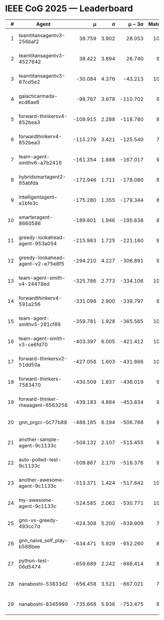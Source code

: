 # IEEE CoG 2025 — Leaderboard

| # | Agent | μ | σ | μ − 3σ | Matches | Updated |
|---:|---|---:|---:|---:|---:|---|
| 1 | teamtitansagentv3-256baf2 | 39.759 | 3.902 | 28.053 | 10140 | 2025-08-20 22:22 |
| 2 | teamtitansagentv3-4527642 | 38.422 | 3.894 | 26.740 | 9494 | 2025-08-20 22:22 |
| 3 | teamtitansagentv3-87cd5e2 | -30.084 | 4.376 | -43.213 | 10586 | 2025-08-20 22:22 |
| 4 | galacticarmada-ecd6ae8 | -98.767 | 3.978 | -110.702 | 9900 | 2025-08-20 22:22 |
| 5 | forward-thinkersv4-852bea3 | -109.915 | 2.288 | -116.780 | 8037 | 2025-08-20 22:22 |
| 6 | forwardthinkerv4-852bea3 | -115.279 | 3.421 | -125.540 | 7896 | 2025-08-20 22:22 |
| 7 | team-agent-smithv6-a7b2416 | -161.354 | 1.888 | -167.017 | 9480 | 2025-08-20 22:22 |
| 8 | hybridsmartagent2-85abfda | -172.946 | 1.711 | -178.080 | 8975 | 2025-08-20 22:22 |
| 9 | intelligentagent-a1bfe3c | -175.280 | 1.355 | -179.344 | 8298 | 2025-08-20 22:22 |
| 10 | smarteragent-8660586 | -189.801 | 1.946 | -195.638 | 8655 | 2025-08-20 22:22 |
| 11 | greedy-lookahead-agent-953a054 | -215.983 | 1.725 | -221.160 | 9650 | 2025-08-20 22:22 |
| 12 | greedy-lookahead-agent-v2-e75e8f5 | -294.210 | 4.227 | -306.891 | 9890 | 2025-08-20 22:22 |
| 13 | team-agent-smith-v4-24478ed | -325.786 | 2.773 | -334.106 | 10422 | 2025-08-20 22:22 |
| 14 | forwardthinkerv4-591a256 | -331.098 | 2.900 | -339.797 | 8357 | 2025-08-20 22:22 |
| 15 | team-agent-smithv5-281cf89 | -359.781 | 1.928 | -365.565 | 10360 | 2025-08-20 22:22 |
| 16 | team-agent-smith-v3-ce6fd70 | -403.397 | 6.005 | -421.412 | 10822 | 2025-08-20 22:22 |
| 17 | forward-thinkersv2-51dd50a | -427.058 | 1.603 | -431.866 | 10026 | 2025-08-20 22:22 |
| 18 | forward-thinkers-7583470 | -430.509 | 1.837 | -436.019 | 9220 | 2025-08-20 22:22 |
| 19 | forward-thinker-rheaagent-6563256 | -439.183 | 4.884 | -453.834 | 9346 | 2025-08-20 22:22 |
| 20 | gnn_prgcr-0c77b88 | -488.185 | 6.194 | -506.768 | 8910 | 2025-08-20 22:22 |
| 21 | another-sample-agent-9c1133c | -509.132 | 2.107 | -515.455 | 9900 | 2025-08-20 22:22 |
| 22 | auto-polled-test-9c1133c | -509.867 | 2.170 | -516.376 | 9420 | 2025-08-20 22:22 |
| 23 | another-awesome-agent-9c1133c | -513.371 | 1.424 | -517.642 | 10640 | 2025-08-20 22:22 |
| 24 | my-awesome-agent-9c1133c | -524.585 | 2.062 | -530.771 | 10140 | 2025-08-20 22:22 |
| 25 | gnn-vs-greedy-493cc7d | -624.308 | 5.200 | -639.909 | 7860 | 2025-08-20 22:22 |
| 26 | gnn_naive_self_play-b568bee | -634.471 | 5.929 | -652.260 | 8300 | 2025-08-20 22:22 |
| 27 | python-test-06d5474 | -659.689 | 2.242 | -666.414 | 8130 | 2025-08-20 22:22 |
| 28 | nanaboshi-53833d2 | -656.458 | 3.521 | -667.021 | 7810 | 2025-08-20 22:22 |
| 29 | nanaboshi-8345999 | -735.668 | 5.936 | -753.475 | 8410 | 2025-08-20 22:22 |
